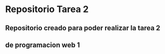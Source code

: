# Repositorio Tarea 2
## Repositorio creado para poder realizar la tarea 2
## de programacion web 1
